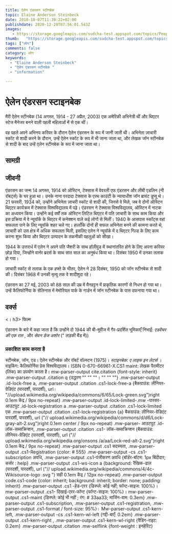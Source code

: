 ```yaml
---
title: ऐलेन एंडरसन स्टीनबेक 
topic: Elaine Anderson Steinbeck
date: 2018-10-07T11:39:22+02:00
publishdate: 2020-12-20T07:56:01.543Z
images: 
   - https://storage.googleapis.com/sudcha-test.appspot.com/topics/People/elaine_anderson_steinbeck/1.jpeg
thumb:   "https://storage.googleapis.com/sudcha-test.appspot.com/topics/People/elaine_anderson_steinbeck/thumb.jpeg"
tags: ["लोग"]
comments: false
category: लोग
keywords: 
  - "Elaine Anderson Steinbeck"
  - "ऐलेन एंडरसन स्टीनबेक "
  - "information"

---
```

<h1> ऐलेन एंडरसन स्टाइनबेक </h1> <p> </p> <p> मैरी ऐलेन स्टीनबेक (14 अगस्त, 1914 - 27 अप्रैल, 2003) एक अमेरिकी अभिनेत्री थीं और थिएटर स्टेज मैनेजर बनने वाली पहली महिलाओं में से एक थीं। </p> <p> वह पहले अपने अभिनय करियर के दौरान ऐलेन एंडरसन के रूप में जानी जाती थी। अभिनेता ज़ाचारी स्कॉट से शादी करने के दौरान, उन्हें ऐलेन स्कॉट के रूप में भी जाना जाता था, और लेखक जॉन स्टीनबेक से शादी के बाद उन्हें एलेन स्टीनबेक के रूप में जाना जाता था। </p> <h2> सामग्री </h2> <h2> जीवनी </h2> <p> एंडरसन का जन्म 14 अगस्त, 1914 को ऑस्टिन, टेक्सास में वेवरली एफ एंडरसन और लीबी एडलिन (नी रॉबर्ट्स) के घर हुआ था। उनके नाना परदादा टेक्सास के एरथ काउंटी के न्यायाधीश जॉन ब्रायंट डुप्यु थे। 21 फरवरी, 1934 को, उन्होंने अभिनेता ज़ाचरी स्कॉट से शादी की, जिनसे वे मिले, जब वे दोनों ऑस्टिन थिएटर कार्यक्रम में टेक्सास विश्वविद्यालय में पढ़े। एंडरसन ने टेक्सास विश्वविद्यालय, ऑस्टिन में नाटक का अध्ययन किया। उन्होंने कई वर्षों तक ऑस्टिन लिटिल थिएटर में पति ज़ाचारी के साथ काम किया और इस प्रक्रिया में वे न्यूयॉर्क के थिएटर में कनेक्शन वाले कई लोगों से मिलीं। 1940 के आसपास स्कॉट्स वहां सफलता पाने के लिए न्यूयॉर्क शहर चले गए। हालाँकि दोनों ही सफल अभिनेता बनने की कामना करते थे, ज़ाचारी को उस क्षेत्र में अधिक सफलता मिली, इसलिए एलेन ने न्यूयॉर्क में द थिएटर गिल्ड के लिए काम करना शुरू किया और थिएटर उत्पादन के तकनीकी पहलुओं को सीखा। </p> <p> 1944 के उत्तरार्ध में एलेन ने अपने पति जैशरी के साथ हॉलीवुड में स्थानांतरित होने के लिए अपना करियर छोड़ दिया, जिन्होंने वार्नर ब्रदर्स के साथ सात साल का अनुबंध किया था। दिसंबर 1950 में उनका तलाक हो गया। </p> <p> ज़ाचारी स्कॉट से तलाक के एक हफ्ते के भीतर, ऐलेन ने 28 दिसंबर, 1950 को जॉन स्टीनबेक से शादी की। दिसंबर 1968 में उनकी मृत्यु तक वे शादीशुदा रहे। </p> <p। > एंडरसन का 27 मई, 2003 को 88 साल की उम्र में मैनहट्टन में प्राकृतिक कारणों से निधन हो गया था। उन्हें कैलिफोर्निया के सेलिनास में मेमोरियल पार्क के गार्डन में जॉन स्टीनबेक के पास दफनाया गया था। </p> <h2> वर्क्स </h2> <। h3> फिल्म </h3> <p> एंडरसन के बारे में कहा जाता है कि उन्होंने दो 1944 की बी-मूवीज में गैर-प्रदर्शित भूमिकाएँ निभाईं: <i> एडवेंचर की एक रात </i>, और <i> सेवन डेज अशोर </i> (" लड़की बैंड में)) </p> <h3> प्रकाशित काम करता है </h3> <p> स्टीनबेक, जॉन, एड। ऐलेन स्टीनबेक और रॉबर्ट वॉल्स्टन (1975)। <i> स्टाइनबेक: ए लाइफ इन लेटर्स </i>। वाइकिंग: कैलिफोर्निया प्रेस विश्वविद्यालय। ISBN 0-670-66961-X.CS1 maint: लेखक पैरामीटर (लिंक) का उपयोग करता है। mw-parser-output cite.citation {font-style: inherit} .mw-parser-output .citation q {उद्धरण "" "" ""। "" "" ""} .mw-parser-output .id-lock-free a, .mw-parser-output .citation .cs1-lock-free-a {बैकग्राउंड: लीनियर-ग्रेडिएंट (पारदर्शी, पारदर्शी), url। "//upload.wikimedia.org/wikipedia/commons/6/65/Lock-green.svg")right 0.1em केंद्र / 9px no-repeat} .mw-parser-output .id-lock-limited-.mw -पारसर-आउटपुट .id-lock-registration a .mw-parser-output .citation .cs1-lock-limited एक .mw-parser-output .citation .cs1-lock-registration {a} बैकग्राउंड: लीनियर-ग्रेडिएंट पारदर्शी, पारदर्शी), url ("// upload.wikimedia.org/wikipedia/commons/d/d6/Lock-gray-alt-2.svg")right 0.1em center / 9px no-repeat) .mw-parser- आउटपुट .id- लॉक-सब्सक्रिप्शन, .mw-parser-output .citation .cs1- लॉक-सब्सक्रिप्शन {बैकग्राउंड: लीनियर-ग्रेडिएंट (पारदर्शी, पारदर्शी), url ("// upload.wikimedia.org/wikipedia.org/onsons /a/aa/Lock-red-alt-2.svg")right 0.1em केंद्र / 9px no-repeat} .mw-parser-output .cs1 सदस्यता, .mw-parser-output .cs1-Registration {color: # 555} .mw-parser-output -cs .cs1-subscription अवधि, .mw-parser-output .cs1-पंजीकरण अवधि {बॉर्डर-बॉटम: 1px बिंदीदार; कर्सर : help} .mw-parser-output .cs1-ws-icon a {background: रैखिक-ढाल (पारदर्शी, पारदर्शी), url ("// upload.wikimedia.org/wikipedia/commons/4/4c-Wikisource-logo .svg ") सही 0.1em केंद्र / 12px no-repeat} .mw-parser-output code.cs1-code {color: inherit; background: inherit; border: none; padding: inherit} .mw-parser-output .cs1 -हेड-एरर {डिस्प्ले: कोई नहीं; फॉन्ट-साइज: 100%}। mw-parser-output .cs1- दिखाई-एरर-फॉन्ट {फॉन्ट-साइज: 100%}। mw-parser-output .cs1-maint {डिस्प्ले: कोई भी नहीं ; रंग: # 33aa33; मार्जिन-वाम: 0.3em} .mw-parser-output .cs1-subscription, .mw-parser-output .cs1-registration, .mw-parser-output .cs1-format / font-size: 95%}। Mw-parser-output .cs1-kern-left, .mw-parser-output -cs .cs1-kern-wl-left {गद्दी-बाएँ: 0.2em} .mw-parser-output .cs1-kern-right , .mw-parser-output .cs1-kern-wl-right {पैडिंग-राइट: 0.2em} .mw-parser-output .citation .mw-selflink {font-weight : इनहेरिट} </p> 